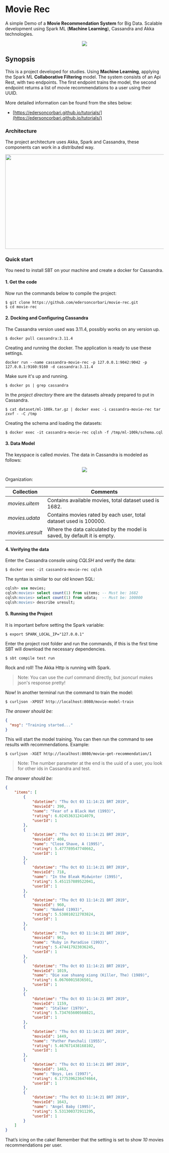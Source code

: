 # Movie Rec

A simple Demo of a **Movie Recommendation System** for Big Data. Scalable development using Spark ML (**Machine Learning**), Cassandra and Akka technologies.

<p align="center"> 
<img src="https://raw.githubusercontent.com/edersoncorbari/movie-rec/master/doc/img/movie-rec.png">
</p>

## Synopsis

This is a project developed for studies. Using **Machine Learning**, applying the Spark ML **Collaborative Filtering** model. The system consists of an Api Rest, with two endpoints. The first endpoint trains the model, the second endpoint returns a list of movie recommendations to a user using their UUID.

More detailed information can be found from the sites below:

 * [https://edersoncorbari.github.io/tutorials/](https://edersoncorbari.github.io/tutorials/)
 
### Architecture

The project architecture uses Akka, Spark and Cassandra, these components can work in a distributed way.

<p align="center"> 
<img src="https://raw.githubusercontent.com/edersoncorbari/movie-rec/master/doc/img/movie-rec-diagram.png" width="800" height="300">
</p>

### Quick start

You need to install SBT on your machine and create a docker for Cassandra.

#### 1. Get the code

Now run the commands below to compile the project:

```shell
$ git clone https://github.com/edersoncorbari/movie-rec.git
$ cd movie-rec
```

#### 2. Docking and Configuring Cassandra

The Cassandra version used was 3.11.4, possibly works on any version up.

```shell
$ docker pull cassandra:3.11.4
```

Creating and running the docker. The application is ready to use these settings.

```shell
docker run --name cassandra-movie-rec -p 127.0.0.1:9042:9042 -p 127.0.0.1:9160:9160 -d cassandra:3.11.4
```

Make sure it's up and running.

```shell
$ docker ps | grep cassandra
```

In the *project directory* there are the datasets already prepared to put in Cassandra.

```shell
$ cat dataset/ml-100k.tar.gz | docker exec -i cassandra-movie-rec tar zxvf - -C /tmp
```

Creating the schema and loading the datasets:

```shell
$ docker exec -it cassandra-movie-rec cqlsh -f /tmp/ml-100k/schema.cql
```

#### 3. Data Model

The keyspace is called *movies*. The data in Cassandra is modeled as follows:

<p align="center"> 
<img src="https://raw.githubusercontent.com/edersoncorbari/movie-rec/master/doc/img/cassandra-data-models.png">
</p>

Organization:

| Collection | Comments |
| ------ | ------ | 
| *movies.uitem* | Contains available movies, total dataset used is 1682. |
| *movies.udata* | Contains movies rated by each user, total dataset used is 100000.| 
| *movies.uresult* | Where the data calculated by the model is saved, by default it is empty. |

#### 4. Verifying the data

Enter the Cassandra console using *CQLSH* and verify the data:

```shell
$ docker exec -it cassandra-movie-rec cqlsh
```

The syntax is similar to our old known SQL:

```sql
cqlsh> use movies;
cqlsh:movies> select count(1) from uitems; -- Must be: 1682
cqlsh:movies> select count(1) from udata;  -- Must be: 100000
cqlsh:movies> describe uresult;
```

#### 5. Running the Project

It is important before setting the Spark variable:

```shell
$ export SPARK_LOCAL_IP="127.0.0.1"
```

Enter the project root folder and run the commands, if this is the first time SBT will download the necessary dependencies.

```shell
$ sbt compile test run
```

Rock and roll! The Akka Http is running with Spark. 

> Note: You can use the *curl* command directly, but jsoncurl makes json's response pretty!

Now! In another terminal run the command to train the model:

```shell
$ curljson -XPOST http://localhost:8080/movie-model-train
```

*The answer should be:*

```json
{
  "msg": "Training started..."
}
```

This will start the model training. You can then run the command to see results with recommendations. Example:

```shell
$ curljson -XGET http://localhost:8080/movie-get-recommendation/1
```

> Note: The number parameter at the end is the uuid of a user, you look for other ids in Cassandra and test.

*The answer should be:*

```json
{
    "items": [
        {
            "datetime": "Thu Oct 03 11:14:21 BRT 2019",
            "movieId": 390,
            "name": "Fear of a Black Hat (1993)",
            "rating": 6.024536312414079,
            "userId": 1
        },
        {
            "datetime": "Thu Oct 03 11:14:21 BRT 2019",
            "movieId": 408,
            "name": "Close Shave, A (1995)",
            "rating": 5.477789547740662,
            "userId": 1
        },
        {
            "datetime": "Thu Oct 03 11:14:21 BRT 2019",
            "movieId": 718,
            "name": "In the Bleak Midwinter (1995)",
            "rating": 5.451157889522041,
            "userId": 1
        },
        {
            "datetime": "Thu Oct 03 11:14:21 BRT 2019",
            "movieId": 960,
            "name": "Naked (1993)",
            "rating": 5.538010212703824,
            "userId": 1
        },
        {
            "datetime": "Thu Oct 03 11:14:21 BRT 2019",
            "movieId": 962,
            "name": "Ruby in Paradise (1993)",
            "rating": 5.474417923036245,
            "userId": 1
        },
        {
            "datetime": "Thu Oct 03 11:14:21 BRT 2019",
            "movieId": 1019,
            "name": "Die xue shuang xiong (Killer, The) (1989)",
            "rating": 6.06760015836501,
            "userId": 1
        },
        {
            "datetime": "Thu Oct 03 11:14:21 BRT 2019",
            "movieId": 1159,
            "name": "Stalker (1979)",
            "rating": 5.734765600568821,
            "userId": 1
        },
        {
            "datetime": "Thu Oct 03 11:14:21 BRT 2019",
            "movieId": 1449,
            "name": "Pather Panchali (1955)",
            "rating": 5.467671438168102,
            "userId": 1
        },
        {
            "datetime": "Thu Oct 03 11:14:21 BRT 2019",
            "movieId": 1463,
            "name": "Boys, Les (1997)",
            "rating": 6.1775396236474664,
            "userId": 1
        },
        {
            "datetime": "Thu Oct 03 11:14:21 BRT 2019",
            "movieId": 1643,
            "name": "Angel Baby (1995)",
            "rating": 5.531300372911295,
            "userId": 1
        }
    ]
}
```

That’s icing on the cake! Remember that the setting is set to show *10* movies recommendations per user.
